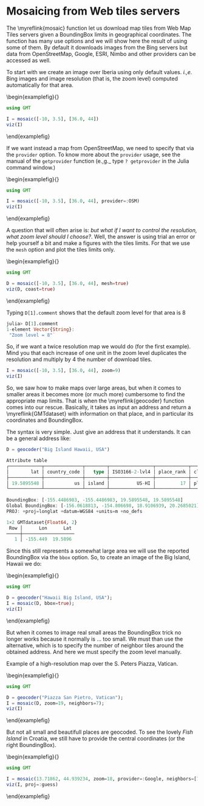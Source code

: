 # Mosaicing from Web tiles servers

The \myreflink{mosaic} function let us download map tiles from Web Map Tiles servers given a BoundingBox limits
in geographical coordinates. The function has many use options and we will show here the result of using
some of them. By default it downloads images from the Bing servers but data from OpenStreetMap, Google, ESRI, 
Nimbo and other providers can be accessed as well.

To start with we create an image over Iberia using only default values. _i.,e._ Bing images and image resolution
(that is, the zoom level) computed automatically for that area.

\begin{examplefig}{}
```julia
using GMT

I = mosaic([-10, 3.5], [36.0, 44])
viz(I)
```
\end{examplefig}

If we want instead a map from OpenStreetMap, we need to specify that via the `provider` option. To know more
about the `provider` usage, see the manual of the ``getprovider`` function (e.,g._ type ``? getprovider``
in the Julia command window.)

\begin{examplefig}{}
```julia
using GMT

I = mosaic([-10, 3.5], [36.0, 44], provider=:OSM)
viz(I)
```
\end{examplefig}

A question that will often arise is: _but what if I want to control the resolution, what zoom level should I choose?_.
Well, the answer is using trial an error or help yourself a bit and make a figures with the tiles limits. For that we
use the `mesh` option and plot the tiles limits only.

\begin{examplefig}{}
```julia
using GMT

D = mosaic([-10, 3.5], [36.0, 44], mesh=true)
viz(D, coast=true)
```
\end{examplefig}

Typing `D[1].comment` shows that the default zoom level for that area is 8

```julia
julia> D[1].comment
1-element Vector{String}:
 "Zoom level = 8"`
```

So, if we want a twice resolution map we would do (for the first example). Mind you that each increase of one unit
in the zoom level duplicates the resolution and multiply by 4 the number of download tiles.

```julia
I = mosaic([-10, 3.5], [36.0, 44], zoom=9)
viz(I)
```

So, we saw how to make maps over large areas, but when it comes to smaller areas it becomes more (or much more)
cumbersome to find the appropriate map limits. That is when the \myreflink{geocoder} function comes into our rescue.
Basically, it takes as input an address and return a \myreflink{GMTdataset} with information on that place, and in
particular its coordinates and BoundingBox.

The syntax is very simple. Just give an address that it understands. It can be a general address like:

```julia
D = geocoder("Big Island Hawaii, USA")

Attribute table
┌────────────┬──────────────┬────────┬────────────────┬────────────┬───────┬────────────────────┬──────────────┬────────┬──────────┬───────
│        lat │ country_code │   type │ ISO3166-2-lvl4 │ place_rank │ class │         importance │          lon │  state │ osm_type │ addr ⋯
├────────────┼──────────────┼────────┼────────────────┼────────────┼───────┼────────────────────┼──────────────┼────────┼──────────┼───────
│ 19.5895548 │           us │ island │          US-HI │         17 │ place │ 0.5331294636028157 │ -155.4486983 │ Hawaii │ relation │      ⋯
└────────────┴──────────────┴────────┴────────────────┴────────────┴───────┴────────────────────┴──────────────┴────────┴──────────┴───────
                                                                                                                          8 columns omitted
BoundingBox: [-155.4486983, -155.4486983, 19.5895548, 19.5895548]
Global BoundingBox: [-156.0618813, -154.806698, 18.9106939, 20.2685021]
PROJ: +proj=longlat +datum=WGS84 +units=m +no_defs

1×2 GMTdataset{Float64, 2}
 Row │      Lon      Lat
─────┼───────────────────
   1 │ -155.449  19.5896
```

Since this still represents a somewhat large area we will use the reported BoundingBox via the `bbox` option. So, to create
an image of the Big Island, Hawaii we do:

\begin{examplefig}{}
```julia
using GMT

D = geocoder("Hawaii Big Island, USA");
I = mosaic(D, bbox=true);
viz(I)
```
\end{examplefig}

But when it comes to image real small areas the BoundingBox trick no longer works because it normally is ... too small.
We must than use the alternative, which is to specify the number of neighbor tiles around the obtained address. And here
we must specify the zoom level manually.

Example of a high-resolution map over the S. Peters Piazza, Vatican.

\begin{examplefig}{}
```julia
using GMT

D = geocoder("Piazza San Pietro, Vatican");
I = mosaic(D, zoom=19, neighbors=7);
viz(I)
```
\end{examplefig}

But not all small and beautifull places are geocoded. To see the lovely _Fish Island_ in Croatia, we still have to provide
the central coordinates (or the right BoundingBox).

\begin{examplefig}{}
```julia
using GMT

I = mosaic(13.71862, 44.939234, zoom=18, provider=:Google, neighbors=[7,5]);
viz(I, proj=:guess)
```
\end{examplefig}
